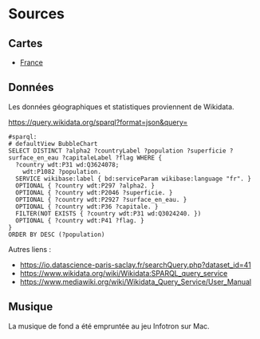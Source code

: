 
# Sources

## Cartes

* [France](https://commons.wikimedia.org/wiki/File:European_Union,_administrative_divisions,_other_countries_and_capitals_-_fr.svg)

## Données

Les données géographiques et statistiques proviennent de Wikidata.

https://query.wikidata.org/sparql?format=json&query=

```
#sparql:
# defaultView BubbleChart
SELECT DISTINCT ?alpha2 ?countryLabel ?population ?superficie ?surface_en_eau ?capitaleLabel ?flag WHERE {
  ?country wdt:P31 wd:Q3624078;
    wdt:P1082 ?population.
  SERVICE wikibase:label { bd:serviceParam wikibase:language "fr". }
  OPTIONAL { ?country wdt:P297 ?alpha2. }
  OPTIONAL { ?country wdt:P2046 ?superficie. }
  OPTIONAL { ?country wdt:P2927 ?surface_en_eau. }
  OPTIONAL { ?country wdt:P36 ?capitale. }
  FILTER(NOT EXISTS { ?country wdt:P31 wd:Q3024240. })
  OPTIONAL { ?country wdt:P41 ?flag. }
}
ORDER BY DESC (?population)
```

Autres liens :

* https://io.datascience-paris-saclay.fr/searchQuery.php?dataset_id=41
* https://www.wikidata.org/wiki/Wikidata:SPARQL_query_service
* https://www.mediawiki.org/wiki/Wikidata_Query_Service/User_Manual

## Musique

La musique de fond a été empruntée au jeu Infotron sur Mac.
